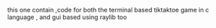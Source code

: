 this one contain ,code for both the terminal based tiktaktoe game in c language , and gui based using raylib too
